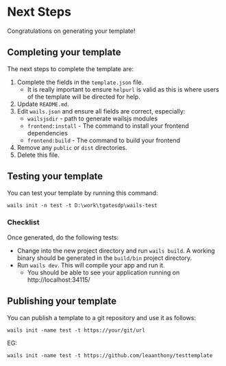 # Next Steps

Congratulations on generating your template!

## Completing your template

The next steps to complete the template are:

  1. Complete the fields in the `template.json` file.
     - It is really important to ensure `helpurl` is valid as this is where users of the template will be directed for help.
  2. Update `README.md`.
  3. Edit `wails.json` and ensure all fields are correct, especially:
     - `wailsjsdir` - path to generate wailsjs modules
     - `frontend:install` - The command to install your frontend dependencies
     - `frontend:build` - The command to build your frontend
  4. Remove any `public` or `dist` directories.
  5. Delete this file.

## Testing your template

You can test your template by running this command:

`wails init -n test -t D:\work\tgatesdp\wails-test`

### Checklist

Once generated, do the following tests:
  - Change into the new project directory and run `wails build`. A working binary should be generated in the `build/bin` project directory.
  - Run `wails dev`. This will compile your app and run it.
    - You should be able to see your application running on http://localhost:34115/

## Publishing your template

You can publish a template to a git repository and use it as follows:

`wails init -name test -t https://your/git/url`

EG: 

`wails init -name test -t https://github.com/leaanthony/testtemplate`

